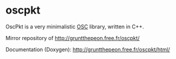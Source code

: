 oscpkt
======

OscPkt is a very minimalistic [OSC](http://opensoundcontrol.org/introduction-osc) library, written in C++.

Mirror repository of http://gruntthepeon.free.fr/oscpkt/

Documentation (Doxygen): http://gruntthepeon.free.fr/oscpkt/html/
